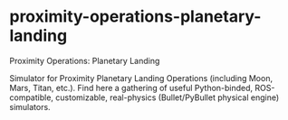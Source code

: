 # proximity-operations-planetary-landing
Proximity Operations: Planetary Landing 

Simulator for Proximity Planetary Landing Operations (including Moon, Mars, Titan, etc.). 
Find here a gathering of useful Python-binded, ROS-compatible, customizable, real-physics (Bullet/PyBullet physical engine) simulators. 
